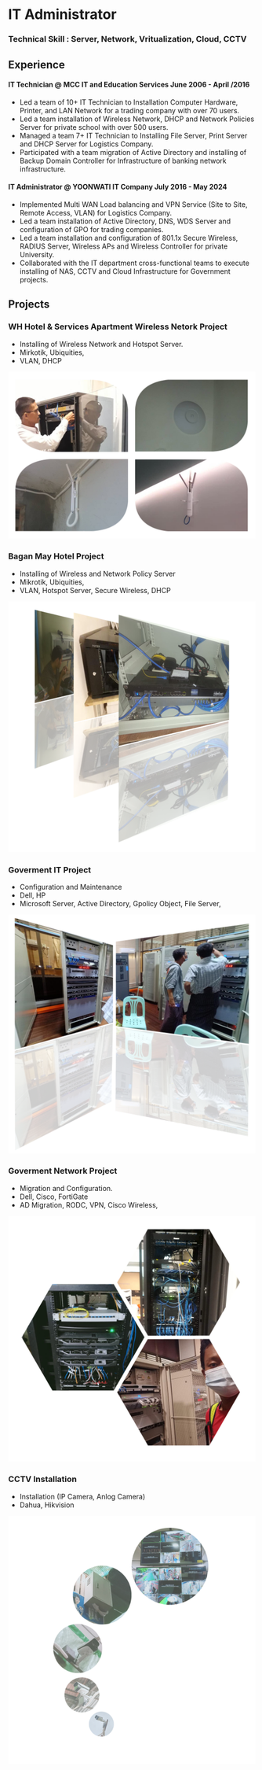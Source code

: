 # IT Administrator

### Technical Skill : Server, Network, Vritualization, Cloud, CCTV ###

## Experience ##
#### IT Technician @ MCC IT and Education Services June 2006 - April /2016 ####
- Led a team of 10+ IT Technician to Installation Computer Hardware, Printer, and LAN Network for a trading company with over 70 users.
- Led a team installation of Wireless Network, DHCP and Network Policies Server for private school with over 500 users.
- Managed a team 7+ IT Technician to Installing File Server, Print Server and DHCP Server for Logistics Company.
- Participated with a team migration of Active Directory and installing of Backup Domain Controller for Infrastructure of banking network infrastructure.

#### IT Administrator @ YOONWATI IT Company July 2016 - May 2024 ####

- Implemented Multi WAN Load balancing and VPN Service (Site to Site, Remote Access, VLAN) for Logistics Company.
- Led a team installation of Active Directory, DNS, WDS Server and configuration of GPO for trading companies.
- Led a team installation and configuration of 801.1x Secure Wireless, RADIUS Server, Wireless APs and Wireless Controller for private University.
- Collaborated with the IT department cross-functional teams to execute installing of NAS, CCTV and Cloud Infrastructure for Government projects.

## Projects ##
### WH Hotel & Services Apartment Wireless Netork Project ###
- Installing of Wireless Network and Hotspot Server.
- Mirkotik, Ubiquities,
- VLAN, DHCP

![WH Hotel Project](/assets/img/001.png)

### Bagan May Hotel Project ###
- Installing of Wireless and Network Policy Server
- Mikrotik, Ubiquities,
- VLAN, Hotspot Server, Secure Wireless, DHCP

![Bagan Project](/assets/img/002.png)

### Goverment IT Project ###
- Configuration and Maintenance
- Dell, HP
- Microsoft Server, Active Directory, Gpolicy Object, File Server,

![Goverment IT Project](/assets/img/003.png)

### Goverment Network Project ###
- Migration and Configuration.
- Dell, Cisco, FortiGate
- AD Migration, RODC, VPN, Cisco Wireless,

![Goverment Network Project](/assets/img/004.png)

### CCTV Installation ###
- Installation (IP Camera, Anlog Camera)
- Dahua, Hikvision

![CCTV Project](/assets/img/005.png)

